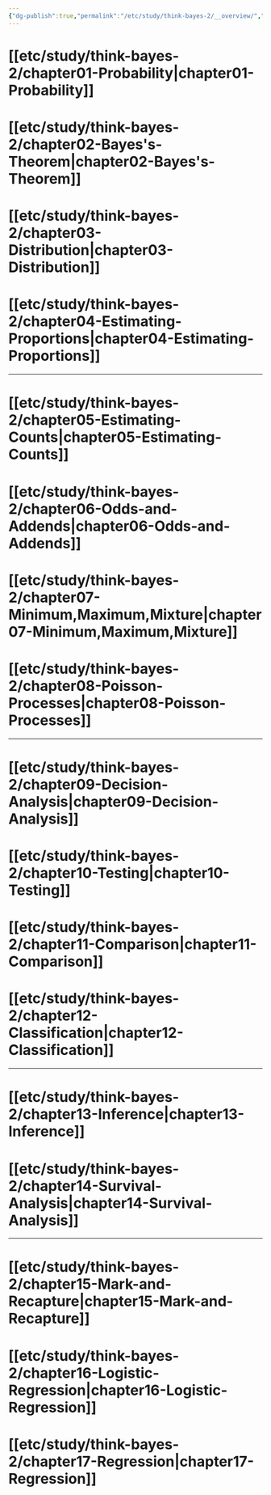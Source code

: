 ```yaml
---
{"dg-publish":true,"permalink":"/etc/study/think-bayes-2/__overview/","dgPassFrontmatter":true,"noteIcon":"","created":"","updated":""}
---
```



# [[etc/study/think-bayes-2/chapter01-Probability\|chapter01-Probability]]
# [[etc/study/think-bayes-2/chapter02-Bayes's-Theorem\|chapter02-Bayes's-Theorem]]
# [[etc/study/think-bayes-2/chapter03-Distribution\|chapter03-Distribution]]
# [[etc/study/think-bayes-2/chapter04-Estimating-Proportions\|chapter04-Estimating-Proportions]]

---

# [[etc/study/think-bayes-2/chapter05-Estimating-Counts\|chapter05-Estimating-Counts]]
# [[etc/study/think-bayes-2/chapter06-Odds-and-Addends\|chapter06-Odds-and-Addends]]
# [[etc/study/think-bayes-2/chapter07-Minimum,Maximum,Mixture\|chapter07-Minimum,Maximum,Mixture]]
# [[etc/study/think-bayes-2/chapter08-Poisson-Processes\|chapter08-Poisson-Processes]]

---

# [[etc/study/think-bayes-2/chapter09-Decision-Analysis\|chapter09-Decision-Analysis]]
# [[etc/study/think-bayes-2/chapter10-Testing\|chapter10-Testing]]
# [[etc/study/think-bayes-2/chapter11-Comparison\|chapter11-Comparison]]
# [[etc/study/think-bayes-2/chapter12-Classification\|chapter12-Classification]]

---

# [[etc/study/think-bayes-2/chapter13-Inference\|chapter13-Inference]]
# [[etc/study/think-bayes-2/chapter14-Survival-Analysis\|chapter14-Survival-Analysis]]

---

# [[etc/study/think-bayes-2/chapter15-Mark-and-Recapture\|chapter15-Mark-and-Recapture]]
# [[etc/study/think-bayes-2/chapter16-Logistic-Regression\|chapter16-Logistic-Regression]]
# [[etc/study/think-bayes-2/chapter17-Regression\|chapter17-Regression]]